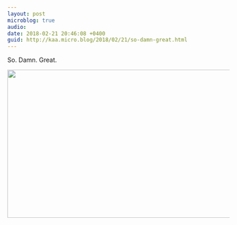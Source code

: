 ```yaml
---
layout: post
microblog: true
audio: 
date: 2018-02-21 20:46:08 +0400
guid: http://kaa.micro.blog/2018/02/21/so-damn-great.html
---
```

So. Damn. Great. 

<img src="https://micro.kaa.bz/uploads/2018/2a0ab2fa72.jpg" width="600" height="337" />
